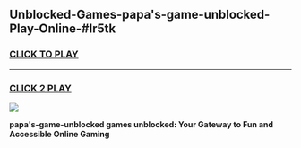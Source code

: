 
## Unblocked-Games-papa's-game-unblocked-Play-Online-#lr5tk
<h3>
<a href="https://premium.freeplayer.one?title=papa's-game-unblocked&ref=24F">CLICK TO PLAY</a></h3>
<hr>

<h3>
<a href="https://premium.freeplayer.one?title=papa's-game-unblocked&ref=24F">CLICK 2 PLAY</a>
  
</h3>

<a href="https://premium.freeplayer.one?title=papa's-game-unblocked&ref=24F/"><img src="https://clearcache.store/games.png"></a>


**papa's-game-unblocked games unblocked: Your Gateway to Fun and Accessible Online Gaming**
